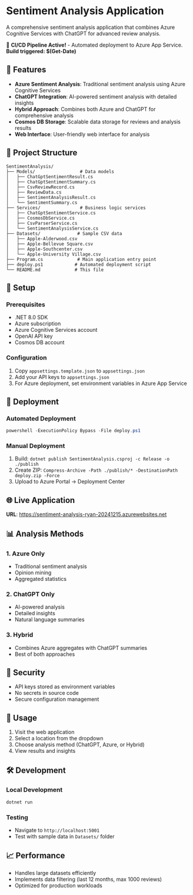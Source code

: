 # Sentiment Analysis Application

A comprehensive sentiment analysis application that combines Azure Cognitive Services with ChatGPT for advanced review analysis.

🚀 **CI/CD Pipeline Active!** - Automated deployment to Azure App Service.
**Build triggered: $(Get-Date)**

## 🚀 Features

- **Azure Sentiment Analysis**: Traditional sentiment analysis using Azure Cognitive Services
- **ChatGPT Integration**: AI-powered sentiment analysis with detailed insights
- **Hybrid Approach**: Combines both Azure and ChatGPT for comprehensive analysis
- **Cosmos DB Storage**: Scalable data storage for reviews and analysis results
- **Web Interface**: User-friendly web interface for analysis

## 📁 Project Structure

```
SentimentAnalysis/
├── Models/                 # Data models
│   ├── ChatGptSentimentResult.cs
│   ├── ChatGptSentimentSummary.cs
│   ├── CsvReviewRecord.cs
│   ├── ReviewData.cs
│   ├── SentimentAnalysisResult.cs
│   └── SentimentSummary.cs
├── Services/               # Business logic services
│   ├── ChatGptSentimentService.cs
│   ├── CosmosDbService.cs
│   ├── CsvParserService.cs
│   └── SentimentAnalysisService.cs
├── Datasets/              # Sample CSV data
│   ├── Apple-Alderwood.csv
│   ├── Apple-Bellevue Square.csv
│   ├── Apple-Southcenter.csv
│   └── Apple-University Village.csv
├── Program.cs             # Main application entry point
├── deploy.ps1            # Automated deployment script
└── README.md             # This file
```

## 🔧 Setup

### Prerequisites
- .NET 8.0 SDK
- Azure subscription
- Azure Cognitive Services account
- OpenAI API key
- Cosmos DB account

### Configuration
1. Copy `appsettings.template.json` to `appsettings.json`
2. Add your API keys to `appsettings.json`
3. For Azure deployment, set environment variables in Azure App Service

## 🚀 Deployment

### Automated Deployment
```powershell
powershell -ExecutionPolicy Bypass -File deploy.ps1
```

### Manual Deployment
1. Build: `dotnet publish SentimentAnalysis.csproj -c Release -o ./publish`
2. Create ZIP: `Compress-Archive -Path ./publish/* -DestinationPath deploy.zip -Force`
3. Upload to Azure Portal → Deployment Center

## 🌐 Live Application

**URL**: https://sentiment-analysis-ryan-20241215.azurewebsites.net

## 📊 Analysis Methods

### 1. Azure Only
- Traditional sentiment analysis
- Opinion mining
- Aggregated statistics

### 2. ChatGPT Only
- AI-powered analysis
- Detailed insights
- Natural language summaries

### 3. Hybrid
- Combines Azure aggregates with ChatGPT summaries
- Best of both approaches

## 🔐 Security

- API keys stored as environment variables
- No secrets in source code
- Secure configuration management

## 📝 Usage

1. Visit the web application
2. Select a location from the dropdown
3. Choose analysis method (ChatGPT, Azure, or Hybrid)
4. View results and insights

## 🛠️ Development

### Local Development
```bash
dotnet run
```

### Testing
- Navigate to `http://localhost:5001`
- Test with sample data in `Datasets/` folder

## 📈 Performance

- Handles large datasets efficiently
- Implements data filtering (last 12 months, max 1000 reviews)
- Optimized for production workloads